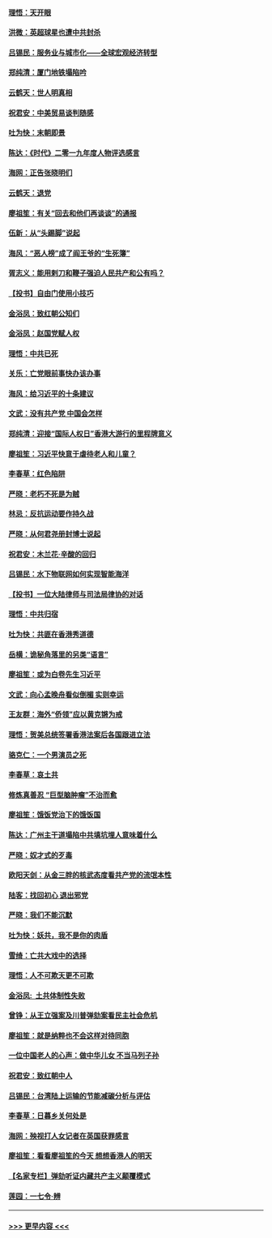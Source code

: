 #### [理悟：天开眼](../pages/nsc993/n11729699.md?t=12181501) 
#### [洪微：英超球星也遭中共封杀](../pages/nsc993/n11727243.md?t=12181501) 
#### [吕锡民：服务业与城市化——全球宏观经济转型](../pages/nsc993/n11725845.md?t=12181501) 
#### [郑纯清：厦门地铁塌陷吟](../pages/nsc993/n11725813.md?t=12181501) 
#### [云鹤天：世人明真相](../pages/nsc993/n11725621.md?t=12181501) 
#### [祝君安：中美贸易谈判随感](../pages/nsc993/n11725609.md?t=12181501) 
#### [吐为快：末朝即景](../pages/nsc993/n11723365.md?t=12181501) 
#### [陈达：《时代》二零一九年度人物评选感言](../pages/nsc993/n11723337.md?t=12181501) 
#### [海网：正告张晓明们](../pages/nsc993/n11723228.md?t=12181501) 
#### [云鹤天：退党](../pages/nsc993/n11723056.md?t=12181501) 
#### [廖祖笙：有关“回去和他们再谈谈”的通报](../pages/nsc993/n11722442.md?t=12181501) 
#### [伍新：从“头踢脚”说起](../pages/nsc993/n11722429.md?t=12181501) 
#### [海风：“恶人榜”成了阎王爷的“生死簿”](../pages/nsc993/n11722272.md?t=12181501) 
#### [胥志义：能用剌刀和鞭子强迫人民共产和公有吗？](../pages/nsc993/n11720569.md?t=12181501) 
#### [【投书】自由门使用小技巧](../pages/nsc993/n11720180.md?t=12181501) 
#### [金浴凤：致红朝公知们](../pages/nsc993/n11720563.md?t=12181501) 
#### [金浴凤：赵国党赋人权](../pages/nsc993/n11720533.md?t=12181501) 
#### [理悟：中共已死](../pages/nsc993/n11720233.md?t=12181501) 
#### [关乐：亡党眼前事快办该办事](../pages/nsc993/n11719160.md?t=12181501) 
#### [海风：给习近平的十条建议](../pages/nsc993/n11717616.md?t=12181501) 
#### [文武：没有共产党 中国会怎样](../pages/nsc993/n11717584.md?t=12181501) 
#### [郑纯清：迎接“国际人权日”香港大游行的里程牌意义](../pages/nsc993/n11717417.md?t=12181501) 
#### [廖祖笙：习近平快意于虐待老人和儿童？](../pages/nsc993/n11715313.md?t=12181501) 
#### [李春草：红色陷阱](../pages/nsc993/n11715029.md?t=12181501) 
#### [严晓：老朽不死是为贼](../pages/nsc993/n11712910.md?t=12181501) 
#### [林忌：反抗运动要作持久战](../pages/nsc993/n11712623.md?t=12181501) 
#### [严晓：从何君尧册封博士说起](../pages/nsc993/n11712465.md?t=12181501) 
#### [祝君安：木兰花·辛酸的回归](../pages/nsc993/n11712381.md?t=12181501) 
#### [吕锡民：水下物联网如何实现智能海洋](../pages/nsc993/n11711158.md?t=12181501) 
#### [【投书】一位大陆律师与司法局律协的对话](../pages/nsc993/n11709675.md?t=12181501) 
#### [理悟：中共归宿](../pages/nsc993/n11710059.md?t=12181501) 
#### [吐为快：共匪在香港秀道德](../pages/nsc993/n11709979.md?t=12181501) 
#### [岳横：诡秘角落里的另类“语言”](../pages/nsc993/n11709792.md?t=12181501) 
#### [廖祖笙：或为白卷先生习近平](../pages/nsc993/n11708330.md?t=12181501) 
#### [文武：向心孟晚舟看似倒楣 实则幸运](../pages/nsc993/n11708236.md?t=12181501) 
#### [王友群：海外“侨领”应以黄克锵为戒](../pages/nsc993/n11706176.md?t=12181501) 
#### [理悟：贺美总统签署香港法案后各国跟进立法](../pages/nsc993/n11706853.md?t=12181501) 
#### [骆克仁：一个男演员之死](../pages/nsc993/n11706677.md?t=12181501) 
#### [李春草：哀土共](../pages/nsc993/n11706255.md?t=12181501) 
#### [修炼真善忍 “巨型脑肿瘤”不治而愈](../pages/nsc993/n11705340.md?t=12181501) 
#### [廖祖笙：饿饭党治下的饿饭国](../pages/nsc993/n11705085.md?t=12181501) 
#### [陈达：广州主干道塌陷中共填坑埋人意味着什么](../pages/nsc993/n11705046.md?t=12181501) 
#### [严晓：奴才式的歹毒](../pages/nsc993/n11704826.md?t=12181501) 
#### [欧阳天剑：从金三胖的核武态度看共产党的流氓本性](../pages/nsc993/n11702238.md?t=12181501) 
#### [陆客：找回初心 退出邪党](../pages/nsc993/n11702213.md?t=12181501) 
#### [严晓：我们不能沉默](../pages/nsc993/n11702110.md?t=12181501) 
#### [吐为快：妖共，我不是你的肉盾](../pages/nsc993/n11701366.md?t=12181501) 
#### [雪绮：亡共大戏中的选择](../pages/nsc993/n11699922.md?t=12181501) 
#### [理悟：人不可欺天更不可欺](../pages/nsc993/n11699657.md?t=12181501) 
#### [金浴凤:  土共体制性失败](../pages/nsc993/n11699361.md?t=12181501) 
#### [曾铮：从王立强案及川普弹劾案看民主社会危机](../pages/nsc993/n11699318.md?t=12181501) 
#### [廖祖笙：就是纳粹也不会这样对待同胞](../pages/nsc993/n11697658.md?t=12181501) 
#### [一位中国老人的心声：做中华儿女 不当马列子孙](../pages/nsc993/n11697525.md?t=12181501) 
#### [祝君安：致红朝中人](../pages/nsc993/n11697518.md?t=12181501) 
#### [吕锡民：台湾陆上运输的节能减碳分析与评估](../pages/nsc993/n11694983.md?t=12181501) 
#### [李春草：日暮乡关何处是](../pages/nsc993/n11694805.md?t=12181501) 
#### [海网：殃视打人女记者在英国获罪感言](../pages/nsc993/n11693832.md?t=12181501) 
#### [廖祖笙：看看廖祖笙的今天 想想香港人的明天](../pages/nsc993/n11693707.md?t=12181501) 
#### [【名家专栏】弹劾听证内藏共产主义颠覆模式](../pages/nsc993/n11693563.md?t=12181501) 
#### [莲园：一七令‧辨](../pages/nsc993/n11692558.md?t=12181501) 

----
#### [ >>> 更早内容 <<< ](../indexes/nsc993-earlier.md)
